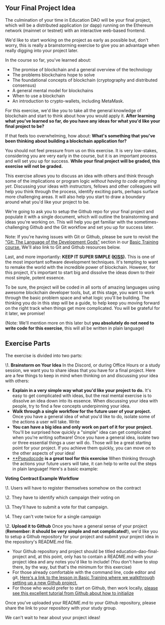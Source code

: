 ﻿## Your Final Project Idea
The culmination of your time in Education DAO will be your final project, which will be a distributed application (or dapp) running on the Ethereum network (mainnet or testnet) with an interactive web-based frontend.

We'd like to start working on the project as early as possible but, don't worry, this is really a brainstorming exercise to give you an advantage when really digging into your project later.

In the course so far, you've learned about: 

- The promise of blockchain and a general overview of the technology 
- The problems blockchains hope to solve 
- The foundational concepts of blockchain (cryptography and distributed consensus)
- A general mental model for blockchains 
- When to use a blockchain 
- An introduction to crypto-wallets, including MetaMask.



For this exercise, we'd like you to take all the general knowledge of blockchain and start to think about how you would apply it. **After learning what you've learned so far, do you have any ideas for what you'd like your final project to be?** 

If that feels too overwhelming, how about: **What's something that you've been thinking about building a blockchain application for?** 

You should not feel pressure from us on this exercise. It is very low-stakes, considering you are very early in the course, but it is an important process and will set you up for success. **While your final project will be graded, this exercise will not be graded.** 

This exercise allows you to discuss an idea with others and think through some of the implications or program logic *without having to code anything yet*. Discussing your ideas with instructors, fellows and other colleagues will help you think through the process, identify exciting parts, perhaps surface more challenging areas. It will also help you start to draw a boundary around what you'd like your project to be.  

We're going to ask you to setup the Github repo for your final project and populate it with a single document, which will outline the brainstorming and ideas you're working on. This will help you get familiar with the sometimes-challenging Github and the Git workflow and set you up for success later.

Note: If you're having issues with Git or Github, please be sure to revisit the ["Git: The Language of the Development Gods"](https://consensys-academy.github.io/basic-training/M5-git/L3/) section in our [Basic Training course.](https://courses.consensys.net/courses/bootcamp-basic-training) We'll also link to Git and Github resources below.

Last, and more importantly: **KEEP IT SUPER SIMPLE ([KISS](https://dev.to/kwereutosu/the-k-i-s-s-principle-in-programming-1jfg)).** This is one of the most important software development techniques. It's tempting to want to remake the world with the incredible power of blockchain. However, for this project, it's important to start big and dissolve the ideas down to their most simple, potent essence.

To be sure, the project will be coded in all sorts of amazing languages using awesome blockchain developer tools, but, at this stage, you want to work through the basic problem space and what logic you'll be building. The thinking you do in this step will be a guide, to help keep you moving forward on the right track when things get more complicated. You will be grateful for it later, we promise!

(Note: We'll mention more on this later but **you absolutely do not need to write code for this exercise**, this will all be written in plain language)
## Exercise Parts
The exercise is divided into two parts:

\1. **Brainstorm on Your Idea** In the Discord, or during Office Hours or a study session, we want you to share ideas that you have for a final project. Here are a few things to keep in mind when thinking on and discussing your idea with others:

- **Explain in a very simple way what you'd like your project to do.** It's easy to get complicated with ideas, but the real mental exercise is to dissolve an idea down into its essence. When discussing your idea with people, try to find a few concepts underpinning your idea.
- **Walk through a single workflow for the future user of your project.** Once you have a general idea of what you'd like to do, isolate some of the actions a user will take. Write
- **You can have a big idea and only work on part of it for your project.** You'll be surprised how quickly a "simple" idea can get complicated when you're writing software! Once you have a general idea, isolate two or three essential things a user will do. Those will be a great starting point for your project. If you achieve them quickly, you can move on to the other aspects of your idea!
- [**Pseudocode](https://en.wikipedia.org/wiki/Pseudocode) **is a great tool for this exercise** When thinking through the actions your future users will take, it can help to write out the steps in plain language! Here's a basic example:

**Voting Contract Example Workflow**

\1. Users will have to register themselves somehow on the contract

\2. They have to identify which campaign their voting on

\3. They'll have to submit a vote for that campaign.

\4. They can't vote twice for a single campaign 

\2. **Upload it to Github** Once you have a general sense of your project (**Remember: it should be very simple and not complicated!**), we'd like you to setup a Github repository for your project and submit your project idea in the repository's README.md file. 

- Your Github repository and project should be titled education-dao-final-project and, at this point, only has to contain a README.md with your project idea and any notes you'd like to include! (You don't have to stop there, by the way, but that's the minimum for this exercise)
- For those already comfortable with the command line, code editor and git, [Here's a link to the lesson in Basic Training where we walkthrough setting up a new Github project.](https://consensys-academy.github.io/basic-training/M5-git/L3/) 
- For those who would prefer to start on Github, then work locally, [please see this excellent tutorial from Github about how to initialize](https://docs.github.com/en/get-started/quickstart/create-a-repo) 

Once you've uploaded your README.md to your Github repository, please share the link to your repository with your study group.

We can't wait to hear about your project ideas! 

